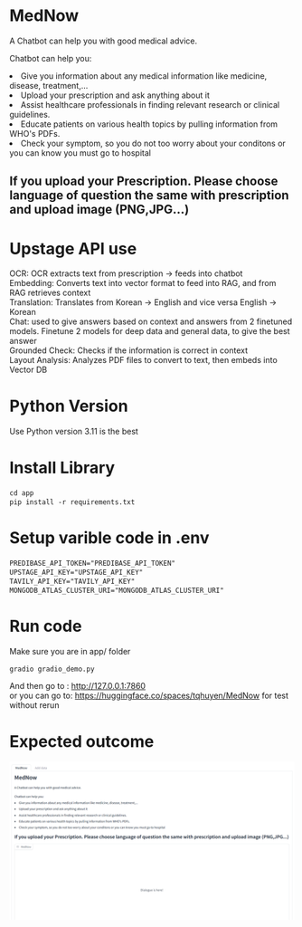 <h1> MedNow </h1>
<p>A Chatbot can help you with good medical advice.</p>
<p>Chatbot can help you:</p>
<li>Give you information about any medical information like medicine, disease, treatment,...</li>
<li>Upload your prescription and ask anything about it</li>
<li>Assist healthcare professionals in finding relevant research or clinical guidelines.</li>
<li>Educate patients on various health topics by pulling information from WHO's PDFs. </li>
<li>Check your symptom, so you do not too worry about your conditons or you can know you must go to hospital </li>
<h2>If you upload your Prescription. Please choose language of question the same with prescription and upload image (PNG,JPG...)</h2>

# Upstage API use
OCR: OCR extracts text from prescription -> feeds into chatbot \
Embedding: Converts text into vector format to feed into RAG, and from RAG retrieves context \
Translation: Translates from Korean -> English and vice versa English -> Korean \
Chat: used to give answers based on context and answers from 2 finetuned models. Finetune 2 models for deep data and general data, to give the best answer \
Grounded Check: Checks if the information is correct in context \
Layout Analysis: Analyzes PDF files to convert to text, then embeds into Vector DB 

# Python Version
Use Python version 3.11 is the best
# Install Library
```
cd app
pip install -r requirements.txt
```
# Setup varible code in .env
```
PREDIBASE_API_TOKEN="PREDIBASE_API_TOKEN"
UPSTAGE_API_KEY="UPSTAGE_API_KEY"
TAVILY_API_KEY="TAVILY_API_KEY"
MONGODB_ATLAS_CLUSTER_URI="MONGODB_ATLAS_CLUSTER_URI"
```
# Run code
Make sure you are in app/ folder
```
gradio gradio_demo.py
```
And then go to : http://127.0.0.1:7860 \
or you can go to: https://huggingface.co/spaces/tqhuyen/MedNow for test without rerun
# Expected outcome
![Alt text](https://github.com/Tqhuyen/mednow/blob/main/img_github/Screenshot%202024-08-18%20220223.png)

